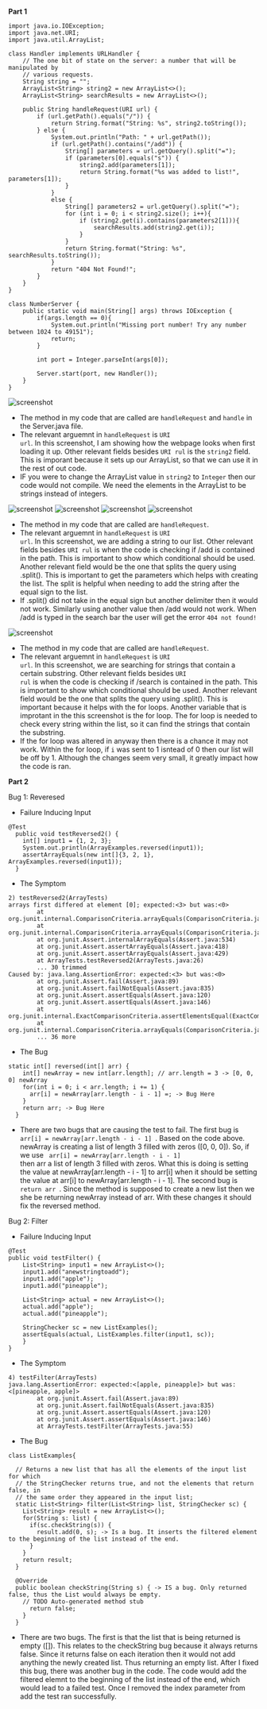 **Part 1**
```
import java.io.IOException;
import java.net.URI;
import java.util.ArrayList;

class Handler implements URLHandler {
    // The one bit of state on the server: a number that will be manipulated by
    // various requests.
    String string = "";
    ArrayList<String> string2 = new ArrayList<>();
    ArrayList<String> searchResults = new ArrayList<>();
    
    public String handleRequest(URI url) {
        if (url.getPath().equals("/")) {
            return String.format("String: %s", string2.toString());
        } else {
            System.out.println("Path: " + url.getPath());
            if (url.getPath().contains("/add")) {
                String[] parameters = url.getQuery().split("=");
                if (parameters[0].equals("s")) {
                    string2.add(parameters[1]);
                    return String.format("%s was added to list!", parameters[1]);
                } 
            }
            else {
                String[] parameters2 = url.getQuery().split("=");
                for (int i = 0; i < string2.size(); i++){
                    if (string2.get(i).contains(parameters2[1])){
                        searchResults.add(string2.get(i));
                    }
                }
                return String.format("String: %s", searchResults.toString());
            }
            return "404 Not Found!";
        }
    }
}

class NumberServer {
    public static void main(String[] args) throws IOException {
        if(args.length == 0){
            System.out.println("Missing port number! Try any number between 1024 to 49151");
            return;
        }

        int port = Integer.parseInt(args[0]);

        Server.start(port, new Handler());
    }
}
```

![screenshot](images/4.png)

* The method in my code that are called are <code>handleRequest</code> and <code>handle</code> in the Server.java file.
* The relevant arguemnt in <code>handleRequest</code> is <code>URI url</code>. In this screenshot, I am showing how the webpage looks when first loading it up. Other relevant fields besides <code>URI rul</code> is the <code>string2</code> field. This is imporant because it sets up our ArrayList, so that we can use it in the rest of out code.
* IF you were to change the ArrayList value in <code>string2</code> to <code>Integer</code> then our code would not compile. We need the elements in the ArrayList to be strings instead of integers. 
	
![screenshot](images/1.png)
![screenshot](images/2.png)
![screenshot](images/6.png)
![screenshot](images/5.png)

* The method in my code that are called are <code>handleRequest</code>. 
* The relevant arguemnt in <code>handleRequest</code> is <code>URI url</code>. In this screenshot, we are adding a string to our list. Other relevant fields besides <code>URI rul</code> is when the code is checking if /add is contained in the path. This is important to show which conditional should be used. Another relevant field would be the one that splits the query using .split(). This is important to get the parameters which helps with creating the list. The split is helpful when needing to add the string after the equal sign to the list. 
* If .split() did not take in the equal sign but another delimiter then it would not work. Similarly using another value then /add would not work. When /add is typed in the search bar the user will get the error <code>404 not found!</code>

![screenshot](images/3.png)

* The method in my code that are called are <code>handleRequest</code>. 
* The relevant arguemnt in <code>handleRequest</code> is <code>URI url</code>. In this screenshot, we are searching for strings that contain a certain substring. Other relevant fields besides <code>URI rul</code> is when the code is checking if /search is contained in the path. This is important to show which conditional should be used. Another relevant field would be the one that splits the query using .split(). This is important because it helps with the for loops. Another variable that is improtant in the this screenshot is the for loop. The for loop is needed to check every string within the list, so it can find the strings that contain the substring. 
* If the for loop was altered in anyway then there is a chance it may not work. Within the for loop, if <code>i</code> was sent to 1 isntead of 0 then our list will be off by 1. Although the changes seem very small, it greatly impact how the code is ran. 


**Part 2**

Bug 1: Reveresed

* Failure Inducing Input
```
@Test
  public void testReversed2() {
    int[] input1 = {1, 2, 3};
    System.out.println(ArrayExamples.reversed(input1));
    assertArrayEquals(new int[]{3, 2, 1}, ArrayExamples.reversed(input1));
  }
```
* The Symptom
```
2) testReversed2(ArrayTests)
arrays first differed at element [0]; expected:<3> but was:<0>
        at org.junit.internal.ComparisonCriteria.arrayEquals(ComparisonCriteria.java:78)
        at org.junit.internal.ComparisonCriteria.arrayEquals(ComparisonCriteria.java:28)
        at org.junit.Assert.internalArrayEquals(Assert.java:534)
        at org.junit.Assert.assertArrayEquals(Assert.java:418)
        at org.junit.Assert.assertArrayEquals(Assert.java:429)
        at ArrayTests.testReversed2(ArrayTests.java:26)
        ... 30 trimmed
Caused by: java.lang.AssertionError: expected:<3> but was:<0>
        at org.junit.Assert.fail(Assert.java:89)
        at org.junit.Assert.failNotEquals(Assert.java:835)
        at org.junit.Assert.assertEquals(Assert.java:120)
        at org.junit.Assert.assertEquals(Assert.java:146)
        at org.junit.internal.ExactComparisonCriteria.assertElementsEqual(ExactComparisonCriteria.java:8)
        at org.junit.internal.ComparisonCriteria.arrayEquals(ComparisonCriteria.java:76)
        ... 36 more
```

* The Bug
```
static int[] reversed(int[] arr) {
    int[] newArray = new int[arr.length]; // arr.length = 3 -> [0, 0, 0] newArray
    for(int i = 0; i < arr.length; i += 1) {
      arr[i] = newArray[arr.length - i - 1] =; -> Bug Here
    }
    return arr; -> Bug Here
  }
```
*  There are two bugs that are causing the test to fail. The first bug is <code> arr[i] = newArray[arr.length - i - 1] </code>. Based on the code above. newArray is creating a list of length 3 filled with zeros ([0, 0, 0]). So, if we use <code> arr[i] = newArray[arr.length - i - 1] </code> then arr a list of length 3 filled with zeros. What this is doing is setting the value at newArray[arr.length - i - 1] to arr[i] when it should be setting the value at arr[i] to newArray[arr.length - i - 1]. The second bug is <code> return arr </code>. Since the method is supposed to create a new list then we she be returning newArray instead of arr. With these changes it should fix the reversed method. 


Bug 2: Filter

* Failure Inducing Input
```
@Test 
public void testFilter() {
    List<String> input1 = new ArrayList<>();
    input1.add("anewstringtoadd");
    input1.add("apple");
    input1.add("pineapple");

    List<String> actual = new ArrayList<>();
    actual.add("apple");
    actual.add("pineapple");
    
    StringChecker sc = new ListExamples();
    assertEquals(actual, ListExamples.filter(input1, sc));
	}
}
```

* The Symptom
```
4) testFilter(ArrayTests)
java.lang.AssertionError: expected:<[apple, pineapple]> but was:<[pineapple, apple]>
        at org.junit.Assert.fail(Assert.java:89)
        at org.junit.Assert.failNotEquals(Assert.java:835)
        at org.junit.Assert.assertEquals(Assert.java:120)
        at org.junit.Assert.assertEquals(Assert.java:146)
        at ArrayTests.testFilter(ArrayTests.java:55)
```

* The Bug

```
class ListExamples{

  // Returns a new list that has all the elements of the input list for which
  // the StringChecker returns true, and not the elements that return false, in
  // the same order they appeared in the input list;
  static List<String> filter(List<String> list, StringChecker sc) {
    List<String> result = new ArrayList<>();
    for(String s: list) {
      if(sc.checkString(s)) {
        result.add(0, s); -> Is a bug. It inserts the filtered element to the beginning of the list instead of the end.
      }
    }
    return result;
  }
  
  @Override
  public boolean checkString(String s) { -> IS a bug. Only returned false, thus the List would always be empty.
    // TODO Auto-generated method stub
      return false; 
    }
  }
```

* There are two bugs. The first is that the list that is being returned is empty ([]). This relates to the checkString bug because it always returns false. Since it returns false on each iteration then it would not add anything the newly created list. Thus returning an empty list. After I fixed this bug, there was another bug in the code. The code would add the filtered elemnt to the beginning of the list instead of the end, which would lead to a failed test. Once I removed the index parameter from add the test ran successfully.

